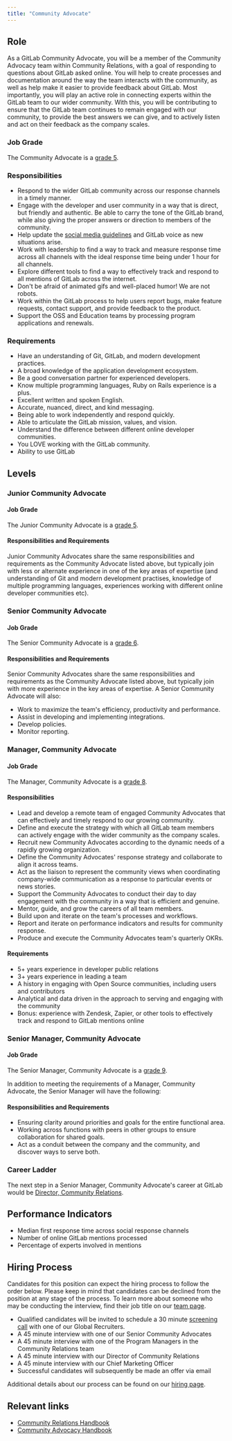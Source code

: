 ```yaml
---
title: "Community Advocate"
---
```


## Role

As a GitLab Community Advocate, you will be a member of the Community Advocacy team within Community Relations, with a goal of responding to questions about GitLab asked online. You will help to create processes and documentation around the way the team interacts with the community, as well as help make it easier to provide feedback about GitLab. Most importantly, you will play an active role in connecting experts within the GitLab team to our wider community. With this, you will be contributing to ensure that the GitLab team continues to remain engaged with our community, to provide the best answers we can give, and to actively listen and act on their feedback as the company scales.

### Job Grade

The Community Advocate is a [grade 5](https://about.gitlab.com/handbook/total-rewards/compensation/compensation-calculator/#gitlab-job-grades).

### Responsibilities

- Respond to the wider GitLab community across our response channels in a timely manner.
- Engage with the developer and user community in a way that is direct, but friendly and authentic. Be able to carry the tone of the GitLab brand, while also giving the proper answers or direction to members of the community.
- Help update the [social media guidelines](https://about.gitlab.com/handbook/marketing/team-member-social-media-policy/) and GitLab voice as new situations arise.
- Work with leadership to find a way to track and measure response time across all channels with the ideal response time being under 1 hour for all channels.
- Explore different tools to find a way to effectively track and respond to all mentions of GitLab across the internet.
- Don't be afraid of animated gifs and well-placed humor! We are not robots.
- Work within the GitLab process to help users report bugs, make feature requests, contact support, and provide feedback to the product.
- Support the OSS and Education teams by processing program applications and renewals.

### Requirements

- Have an understanding of Git, GitLab, and modern development practices.
- A broad knowledge of the application development ecosystem.
- Be a good conversation partner for experienced developers.
- Know multiple programming languages, Ruby on Rails experience is a plus.
- Excellent written and spoken English.
- Accurate, nuanced, direct, and kind messaging.
- Being able to work independently and respond quickly.
- Able to articulate the GitLab mission, values, and vision.
- Understand the difference between different online developer communities.
- You LOVE working with the GitLab community.
- Ability to use GitLab

## Levels

### Junior Community Advocate

#### Job Grade

The Junior Community Advocate is a [grade 5](https://about.gitlab.com/handbook/total-rewards/compensation/compensation-calculator/#gitlab-job-grades).

#### Responsibilities and Requirements

Junior Community Advocates share the same responsibilities and requirements as the Community Advocate listed above, but typically join with less or alternate experience in one of the key areas of expertise (and understanding of Git and modern development practises, knowledge of multiple programming languages, experiences working with different online developer communities etc).


### Senior Community Advocate

#### Job Grade

The Senior Community Advocate is a [grade 6](https://about.gitlab.com/handbook/total-rewards/compensation/compensation-calculator/#gitlab-job-grades).

#### Responsibilities and Requirements

Senior Community Advocates share the same responsibilities and requirements as the Community Advocate listed above, but typically join with more experience in the key areas of expertise. A Senior Community Advocate will also:
- Work to maximize the team's efficiency, productivity and performance.
- Assist in developing and implementing integrations.
- Develop policies.
- Monitor reporting.

### Manager, Community Advocate

#### Job Grade

The Manager, Community Advocate is a [grade 8](https://about.gitlab.com/handbook/total-rewards/compensation/compensation-calculator/#gitlab-job-grades).

#### Responsibilities

- Lead and develop a remote team of engaged Community Advocates that can effectively and timely respond to our growing community.
- Define and execute the strategy with which all GitLab team members can actively engage with the wider community as the company scales.
- Recruit new Community Advocates according to the dynamic needs of a rapidly growing organization.
- Define the Community Advocates' response strategy and collaborate to align it across teams.
- Act as the liaison to represent the community views when coordinating company-wide communication as a response to particular events or news stories.
- Support the Community Advocates to conduct their day to day engagement with the community in a way that is efficient and genuine.
- Mentor, guide, and grow the careers of all team members.
- Build upon and iterate on the team's processes and workflows.
- Report and iterate on performance indicators and results for community response.
- Produce and execute the Community Advocates team's quarterly OKRs.

#### Requirements

- 5+ years experience in developer public relations
- 3+ years experience in leading a team
- A history in engaging with Open Source communities, including users and contributors
- Analytical and data driven in the approach to serving and engaging with the community
- Bonus: experience with Zendesk, Zapier, or other tools to effectively track and respond to GitLab mentions online

### Senior Manager, Community Advocate

#### Job Grade

The Senior Manager, Community Advocate is a [grade 9](https://about.gitlab.com/handbook/total-rewards/compensation/compensation-calculator/#gitlab-job-grades).

In addition to meeting the requirements of a Manager, Community Advocate, the Senior Manager will have the following:

#### Responsibilities and Requirements

- Ensuring clarity around priorities and goals for the entire functional area.
- Working across functions with peers in other groups to ensure collaboration for shared goals.
- Act as a conduit between the company and the community, and discover ways to serve both.


### Career Ladder

The next step in a Senior Manager, Community Advocate's career at GitLab would be [Director, Community Relations](https://about.gitlab.com/job-families/marketing/director-of-community-relations/).

## Performance Indicators

- Median first response time across social response channels
- Number of online GitLab mentions processed
- Percentage of experts involved in mentions

## Hiring Process

Candidates for this position can expect the hiring process to follow the order below. Please keep in mind that candidates can be declined from the position at any stage of the process. To learn more about someone who may be conducting the interview, find their job title on our [team page](https://about.gitlab.com/company/team/).

- Qualified candidates will be invited to schedule a 30 minute [screening call](https://about.gitlab.com/handbook/hiring/interviewing/#screening-call) with one of our Global Recruiters.
- A 45 minute interview with one of our Senior Community Advocates
- A 45 minute interview with one of the Program Managers in the Community Relations team
- A 45 minute interview with our Director of Community Relations
- A 45 minute interview with our Chief Marketing Officer
- Successful candidates will subsequently be made an offer via email

Additional details about our process can be found on our [hiring page](https://about.gitlab.com/handbook/hiring/).

## Relevant links

- [Community Relations Handbook](https://about.gitlab.com/handbook/marketing/community-relations)
- [Community Advocacy Handbook](https://about.gitlab.com/handbook/marketing/community-relations/community-advocacy)
